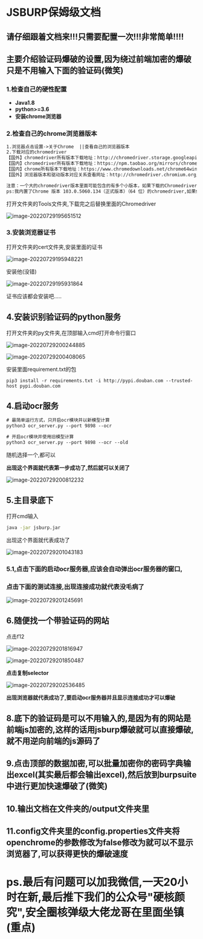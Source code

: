 # JSBURP保姆级文档

## 请仔细跟着文档来!!!只需要配置一次!!!非常简单!!!!

## 主要介绍验证码爆破的设置,因为绕过前端加密的爆破只是不用输入下面的验证码(微笑)

### 1.检查自己的硬性配置

- **Java1.8**
- **python>=3.6**
- **安装chrome浏览器**

### 2.检查自己的chrome浏览器版本

```html
1.浏览器点击设置->关于Chrome  ||查看自己的浏览器版本
2.下载对应的chromedriver
【国外】chromedriver所有版本下载地址：http://chromedriver.storage.googleapis.com/index.html
【国内】chromedriver所有版本下载地址：https://npm.taobao.org/mirrors/chromedriver
【国内】chrome所有版本下载地址：https://www.chromedownloads.net/chrome64win/
【国外】浏览器版本和驱动版本对应关系查看网址：http://chromedriver.chromium.org/downloads

注意：一个大的chromedriver版本里面可能包含的有多个小版本，如果下载的Chromedriver版本和当前使用的chrome浏览器版本不匹配则可以换其他的试试。比如：chromedriver  79版里面有v79.0.3945.16    v79.0.3945.36
ps:我内置了Chrome 版本 103.0.5060.134（正式版本）（64 位）的chromedriver,如果你是这个版本就不用下载了
```

打开文件夹的Tools文件夹,下载完之后替换里面的Chromedriver

![image-20220729195651512](https://user-images.githubusercontent.com/68812236/181764767-ba8e306d-ebd6-4fbd-bd8a-592ff33b40ae.png)

### 3.安装浏览器证书

打开文件夹的cert文件夹,安装里面的证书

![image-20220729195948221](https://user-images.githubusercontent.com/68812236/181765152-fe4170ea-7291-49a0-affd-ff282dc2ca7e.png)

安装他(没错)

![image-20220729195931864](https://user-images.githubusercontent.com/68812236/181765212-a3f0f705-dbfe-42e1-9b9e-c5188c051049.png)

证书应该都会安装吧.....

## 4.安装识别验证码的python服务

打开文件夹的py文件夹,在顶部输入cmd打开命令行窗口

![image-20220729200244885](https://user-images.githubusercontent.com/68812236/181765255-d4e43b40-1708-44b6-a71a-3bc33899e332.png)

![image-20220729200408065](https://user-images.githubusercontent.com/68812236/181765322-1775c089-76cc-482a-8517-423aee60eeed.png)

安装里面requirement.txt的包

```cmdCancel changes
pip3 install -r requirements.txt -i http://pypi.douban.com --trusted-host pypi.douban.com
```

## 4.启动ocr服务

```txt
# 最简单运行方式，只开启ocr模块并以新模型计算
python3 ocr_server.py --port 9898 --ocr

# 开启ocr模块并使用旧模型计算
python3 ocr_server.py --port 9898 --ocr --old
```

随机选择一个,都可以

**出现这个界面就代表第一步成功了,然后就可以关闭了**

![image-20220729200812232](C:\Users\admin\AppData\Roaming\Typora\typora-user-images\image-20220729200812232.png)

## 5.主目录底下

打开cmd输入

```cmd
java -jar jsburp.jar
```

出现这个界面就代表成功了

![image-20220729201043183](https://user-images.githubusercontent.com/68812236/181765437-c039a0f1-f837-4a2d-9b92-eeec76e18443.png)

### 5.1,点击下面的启动ocr服务器,应该会自动弹出ocr服务器的窗口,

### 点击下面的测试连接,出现连接成功就代表没毛病了

![image-20220729201245691](https://user-images.githubusercontent.com/68812236/181765490-d133abae-fb0f-4207-98a6-52f8d739a5d4.png)

## 6.随便找一个带验证码的网站

点击f12

![image-20220729201816947](https://user-images.githubusercontent.com/68812236/181765552-d6282e43-9d2d-4854-aaa2-650bcca5f3c2.png)

![image-20220729201850487](https://user-images.githubusercontent.com/68812236/181765589-496f8222-af50-4f9f-856e-739e8854884d.png)

**点击复制selector**

![image-20220729202536485](https://user-images.githubusercontent.com/68812236/181765656-bc608863-e3cc-4efa-9ae5-0951ef2fbc36.png)

**出现浏览器就代表成功了,要启动ocr服务器并且显示连接成功才可以爆破**





## 8.底下的验证码是可以不用输入的,是因为有的网站是前端js加密的,这样的话用jsburp爆破就可以直接爆破,就不用逆向前端的js源码了

## 9.点击顶部的数据加密,可以批量加密你的密码字典输出excel(其实最后都会输出excel),然后放到burpsuite中进行更加快速爆破了(微笑)

## 10.输出文档在文件夹的/output文件夹里

## 11.config文件夹里的config.properties文件夹将openchrome的参数修改为false修改为就可以不显示浏览器了,可以获得更快的爆破速度

# ps.最后有问题可以加我微信,一天20小时在新,最后推下我们的公众号"硬核颜究",安全圈核弹级大佬**龙哥**在里面坐镇(重点)

